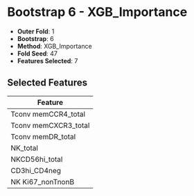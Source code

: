 # Bootstrap 6 - XGB_Importance

- **Outer Fold**: 1
- **Bootstrap**: 6
- **Method**: XGB_Importance
- **Fold Seed**: 47
- **Features Selected**: 7

## Selected Features

| Feature |
|---------|
| Tconv memCCR4_total |
| Tconv memCXCR3_total |
| Tconv memDR_total |
| NK_total |
| NKCD56hi_total |
| CD3hi_CD4neg |
| NK Ki67_nonTnonB |
